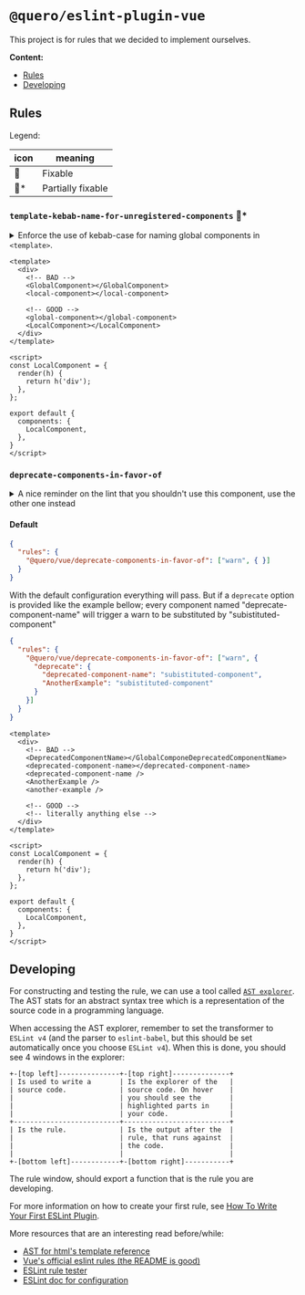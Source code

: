 # `@quero/eslint-plugin-vue`

This project is for rules that we decided to implement ourselves.

**Content:**
- [Rules](#rules)
- [Developing](#developing)

<a name="rules"></a>
## Rules

Legend:

| icon      | meaning           |
| ----      | -------           |
| :wrench:  | Fixable           |
| :wrench:* | Partially fixable |

### `template-kebab-name-for-unregistered-components` :wrench:*

<details>
<summary>
Enforce the use of kebab-case for naming global components in <code>&lt;template&gt;</code>.
</summary>

This ensures that we have a clear distinction between components that are declared locally vs components that we have to search the project for.

This rule is fixable, but only if the component don't have any `extend` declaration, because if thats the case, we cannot see which components are being loaded or not.

</details>

```vue
<template>
  <div>
    <!-- BAD -->
    <GlobalComponent></GlobalComponent>
    <local-component></local-component>

    <!-- GOOD -->
    <global-component></global-component>
    <LocalComponent></LocalComponent>
  </div>
</template>

<script>
const LocalComponent = {
  render(h) {
    return h('div');
  },
};

export default {
  components: {
    LocalComponent,
  },
}
</script>
```

### `deprecate-components-in-favor-of`

<details>
<summary>
A nice reminder on the lint that you shouldn't use this component, use the
other one instead
</summary>

It's super recommended running this rule as `warn`, otherwise, what would be
the point of using this rule at all if the rule will fail everything? Just
delete the unused component on this case.

</details>

#### Default

```json
{
  "rules": {
    "@quero/vue/deprecate-components-in-favor-of": ["warn", { }]
  }
}
```

With the default configuration everything will pass. But if a `deprecate`
option is provided like the example bellow; every component named
"deprecate-component-name" will trigger a warn to be substituted by
"subistituted-component"

```json
{
  "rules": {
    "@quero/vue/deprecate-components-in-favor-of": ["warn", {
      "deprecate": {
        "deprecated-component-name": "subistituted-component",
        "AnotherExample": "subistituted-component"
      }
    }]
  }
}
```

```vue
<template>
  <div>
    <!-- BAD -->
    <DeprecatedComponentName></GlobalComponeDeprecatedComponentName>
    <deprecated-component-name></deprecated-component-name>
    <deprecated-component-name />
    <AnotherExample />
    <another-example />

    <!-- GOOD -->
    <!-- literally anything else -->
  </div>
</template>

<script>
const LocalComponent = {
  render(h) {
    return h('div');
  },
};

export default {
  components: {
    LocalComponent,
  },
}
</script>
```

<a name="developing"></a>
## Developing

For constructing and testing the rule, we can use a tool called [`AST explorer`](https://astexplorer.net/). The AST stats for an abstract syntax tree which is a representation of the source code in a programming language.

When accessing the AST explorer, remember to set the transformer to `ESLint v4` (and the parser to `eslint-babel`, but this should be set automatically once you choose `ESLint v4`). When this is done, you should see 4 windows in the explorer:

```
+-[top left]---------------+-[top right]--------------+
| Is used to write a       | Is the explorer of the   |
| source code.             | source code. On hover    |
|                          | you should see the       |
|                          | highlighted parts in     |
|                          | your code.               |
+--------------------------+--------------------------+
| Is the rule.             | Is the output after the  |
|                          | rule, that runs against  |
|                          | the code.                |
|                          |                          |
+-[bottom left]------------+-[bottom right]-----------+
```

The rule window, should export a function that is the rule you are developing.

For more information on how to create your first rule, see [How To Write Your First ESLint Plugin](https://dev.to/spukas/how-to-write-your-first-eslint-plugin-145).

More resources that are an interesting read before/while:
- [AST for html's template reference](https://github.com/mysticatea/vue-eslint-parser/blob/master/docs/ast.md)
- [Vue's official eslint rules (the README is good)](https://github.com/vuejs/eslint-plugin-vue)
- [ESLint rule tester](https://eslint.org/docs/developer-guide/nodejs-api#ruletester)
- [ESLint doc for configuration](https://eslint.org/docs/user-guide/configuring)
